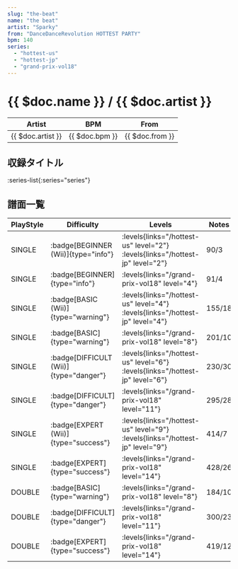 ```yaml
---
slug: "the-beat"
name: "the beat"
artist: "Sparky"
from: "DanceDanceRevolution HOTTEST PARTY"
bpm: 140
series:
  - "hottest-us"
  - "hottest-jp"
  - "grand-prix-vol18"
---
```


# {{ $doc.name }} / {{ $doc.artist }}

|Artist|BPM|From|
|------|---|----|
|{{ $doc.artist }}|{{ $doc.bpm }}|{{ $doc.from }}|

## 収録タイトル

:series-list{:series="series"}

## 譜面一覧

|PlayStyle|Difficulty|Levels|Notes|Movie|
|---------|----------|------|-----|-----|
|SINGLE| :badge[BEGINNER (Wii)]{type="info"}| :levels{links="/hottest-us" level="2"} :levels{links="/hottest-jp" level="2"}|90/3||
|SINGLE| :badge[BEGINNER]{type="info"}| :levels{links="/grand-prix-vol18" level="4"}|91/4||
|SINGLE| :badge[BASIC (Wii)]{type="warning"}| :levels{links="/hottest-us" level="4"} :levels{links="/hottest-jp" level="4"}|155/18||
|SINGLE| :badge[BASIC]{type="warning"}| :levels{links="/grand-prix-vol18" level="8"}|201/10||
|SINGLE| :badge[DIFFICULT (Wii)]{type="danger"}| :levels{links="/hottest-us" level="6"} :levels{links="/hottest-jp" level="6"}|230/30||
|SINGLE| :badge[DIFFICULT]{type="danger"}| :levels{links="/grand-prix-vol18" level="11"}|295/28||
|SINGLE| :badge[EXPERT (Wii)]{type="success"}| :levels{links="/hottest-us" level="9"} :levels{links="/hottest-jp" level="9"}|414/7||
|SINGLE| :badge[EXPERT]{type="success"}| :levels{links="/grand-prix-vol18" level="14"}|428/26||
|DOUBLE| :badge[BASIC]{type="warning"}| :levels{links="/grand-prix-vol18" level="8"}|184/10||
|DOUBLE| :badge[DIFFICULT]{type="danger"}| :levels{links="/grand-prix-vol18" level="11"}|300/23||
|DOUBLE| :badge[EXPERT]{type="success"}| :levels{links="/grand-prix-vol18" level="14"}|419/12||
